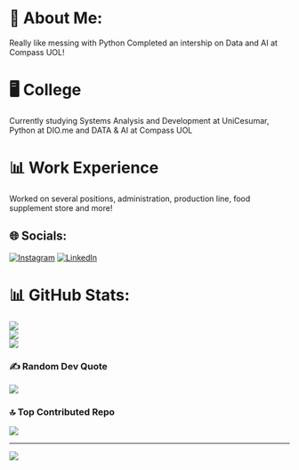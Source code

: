 # 💫 About Me:
Really like messing with Python
Completed an intership on Data and AI at Compass UOL!
# 🖥 College
Currently studying Systems Analysis and Development at UniCesumar, Python at DIO.me and DATA & AI at Compass UOL
# 📊 Work Experience
Worked on several positions, administration, production line, food supplement store and more!



## 🌐 Socials:
[![Instagram](https://img.shields.io/badge/Instagram-%23E4405F.svg?logo=Instagram&logoColor=white)](https://instagram.com/l_bellini_) [![LinkedIn](https://img.shields.io/badge/LinkedIn-%230077B5.svg?logo=linkedin&logoColor=white)](https://linkedin.com/in/l-bellini) 
# 📊 GitHub Stats:
![](https://github-readme-stats.vercel.app/api?username=LorenzoBellini&theme=dark&hide_border=false&include_all_commits=true&count_private=true)<br/>
![](https://github-readme-streak-stats.herokuapp.com/?user=LorenzoBellini&theme=dark&hide_border=false)<br/>
![](https://github-readme-stats.vercel.app/api/top-langs/?username=LorenzoBellini&theme=dark&hide_border=false&include_all_commits=true&count_private=true&layout=compact)

### ✍️ Random Dev Quote
![](https://quotes-github-readme.vercel.app/api?type=vetical&theme=radical)

### 🔝 Top Contributed Repo
![](https://github-contributor-stats.vercel.app/api?username=LorenzoBellini&limit=5&theme=calm&combine_all_yearly_contributions=true)

---
[![](https://visitcount.itsvg.in/api?id=LorenzoBellini&icon=0&color=5)](https://visitcount.itsvg.in)

<!-- Proudly created with GPRM ( https://gprm.itsvg.in ) -->
